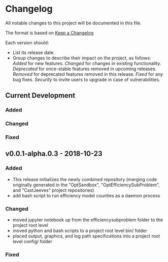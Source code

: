 # Changelog
All notable changes to this project will be documented in this file.

The format is based on [Keep a Changelog](http://keepachangelog.com/en/1.0.0/)

Each version should:
- List its release date.
- Group changes to describe their impact on the project, as follows:
*Added* for new features.
*Changed* for changes in existing functionality.
*Deprecated* for once-stable features removed in upcoming releases.
*Removed* for deprecated features removed in this release.
*Fixed* for any bug fixes.
*Security* to invite users to upgrade in case of vulnerabilities.

## Current Development
### Added
### Changed
### Fixed

## v0.0.1-alpha.0.3 - 2018-10-23
### Added
- This release initializes the newly combined repository
(merging code originally generated in the "OptSandbox",
     "OptEfficiencySubProblem", and "CastJeeves" project repositories)
- add bash script to run efficiency model counties as a daemon process

### Changed
- moved jupyter notebook up from the efficiencysubproblem folder
to the project root level
- moved python and bash scripts to a project root level bin/ folder
- placed output, graphics, and log path specifications into a project
root level config/ folder

### Fixed
